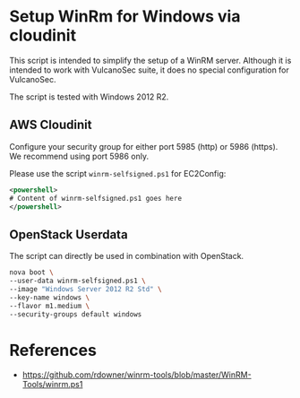 # Setup WinRm for Windows via cloudinit

This script is intended to simplify the setup of a WinRM server. Although it is intended to work with VulcanoSec suite, it does no special configuration for VulcanoSec.

The script is tested with Windows 2012 R2.

## AWS Cloudinit

Configure your security group for either port 5985 (http) or 5986 (https). We recommend using port 5986 only.

Please use the script `winrm-selfsigned.ps1` for EC2Config:


```xml
<powershell>
# Content of winrm-selfsigned.ps1 goes here
</powershell>
```

## OpenStack Userdata

The script can directly be used in combination with OpenStack.

```bash
nova boot \
--user-data winrm-selfsigned.ps1 \
--image "Windows Server 2012 R2 Std" \
--key-name windows \
--flavor m1.medium \
--security-groups default windows
```

# References

 * https://github.com/rdowner/winrm-tools/blob/master/WinRM-Tools/winrm.ps1

